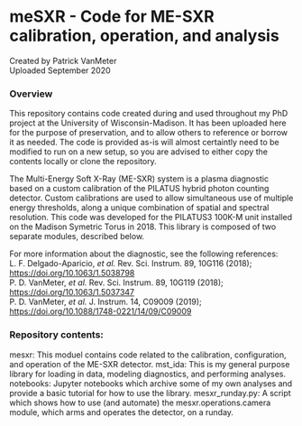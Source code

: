 # meSXR - Code for ME-SXR calibration, operation, and analysis
Created by Patrick VanMeter  
Uploaded September 2020

### Overview
This repository contains code created during and used throughout my PhD project at the University of Wisconsin-Madison. It has been uploaded here for the purpose of preservation, and to allow others to reference or borrow it as needed. The code is provided as-is will almost certaintly need to be modified to run on a new setup, so you are advised to either copy the contents locally or clone the repository.

The Multi-Energy Soft X-Ray (ME-SXR) system is a plasma diagnostic based on a custom calibration of the PILATUS hybrid photon counting detector. Custom calibrations are used to allow simultaneous use of multiple energy thresholds, along a unique combination of spatial and spectral resolution. This code was developed for the PILATUS3 100K-M unit installed on the Madison Symetric Torus in 2018. This library is composed of two separate modules, described below.

For more information about the diagnostic, see the following references:  
L. F. Delgado-Aparicio, _et al._ Rev. Sci. Instrum. 89, 10G116 (2018); https://doi.org/10.1063/1.5038798  
P. D. VanMeter, _et al._ Rev. Sci. Instrum. 89, 10G119 (2018); https://doi.org/10.1063/1.5037347  
P. D. VanMeter, _et al._ J. Instrum. 14, C09009 (2019); https://doi.org/10.1088/1748-0221/14/09/C09009

### Repository contents:
mesxr: This moduel contains code related to the calibration, configuration, and operation of the ME-SXR detector.
mst_ida: This is my general purpose library for loading in data, modeling diagnostics, and performing analyses.
notebooks: Jupyter notebooks which archive some of my own analyses and provide a basic tutorial for how to use the library.
mesxr_runday.py: A script which shows how to use (and automate) the mesxr.operations.camera module, which arms and operates the detector, on a runday.
